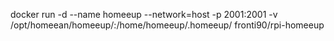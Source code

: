 docker run -d --name homeeup --network=host -p 2001:2001 -v /opt/homeean/homeeup/:/home/homeeup/.homeeup/ fronti90/rpi-homeeup
